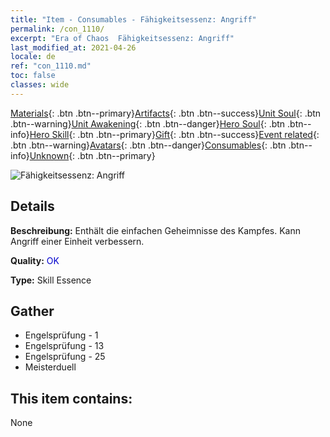 ```yaml
---
title: "Item - Consumables - Fähigkeitsessenz: Angriff"
permalink: /con_1110/
excerpt: "Era of Chaos  Fähigkeitsessenz: Angriff"
last_modified_at: 2021-04-26
locale: de
ref: "con_1110.md"
toc: false
classes: wide
---
```

 [Materials](/ItemsDE/){: .btn .btn--primary}[Artifacts](/ItemsDE/Artifacts/){: .btn .btn--success}[Unit Soul](/ItemsDE/UnitSoul/){: .btn .btn--warning}[Unit Awakening](/ItemsDE/UnitAwakening/){: .btn .btn--danger}[Hero Soul](/ItemsDE/HeroSoul/){: .btn .btn--info}[Hero Skill](/ItemsDE/HeroSkill/){: .btn .btn--primary}[Gift](/ItemsDE/Gift/){: .btn .btn--success}[Event related](/ItemsDE/Events/){: .btn .btn--warning}[Avatars](/ItemsDE/Avatars/){: .btn .btn--danger}[Consumables](/ItemsDE/Consumables/){: .btn .btn--info}[Unknown](/ItemsDE/Unknown/){: .btn .btn--primary}

 ![Fähigkeitsessenz: Angriff](/images/t/i_7001.png)

## Details
 **Beschreibung:** Enthält die einfachen Geheimnisse des Kampfes. Kann Angriff einer Einheit verbessern.

 **Quality:** <span style="color: #0000CD">OK</span>

 **Type:** Skill Essence

## Gather

*    Engelsprüfung - 1 
*    Engelsprüfung - 13 
*    Engelsprüfung - 25 
*    Meisterduell 

## This item contains:

  None


